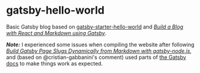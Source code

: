 # gatsby-hello-world

Basic Gatsby blog based on [gatsby-starter-hello-world](https://github.com/gatsbyjs/gatsby-starter-hello-world) and [_Build a Blog with React and Markdown using Gatsby_](https://egghead.io/courses/build-a-blog-with-react-and-markdown-using-gatsby).

***Note:*** I experienced some issues when compiling the website after following [_Build Gatsby Page Slugs Dynamically from Markdown with gatsby-node.js_](https://egghead.io/lessons/gatsby-build-gatsby-page-slugs-dynamically-from-markdown-with-gatsby-node-js), and (based on @cristian-gabbanini's comment) used parts of [the Gatsby docs](https://www.gatsbyjs.org/docs/adding-markdown-pages/#create-static-pages-using-gatsbys-node-api) to make things work as expected.
